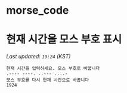 # morse_code
# 현재 시간을 모스 부호 표시
<!-- MORSE_TIME_START -->
_Last updated: `19:24` (KST)_

```
현재 시간을 입력하세요. 모스 부호로 바꿉니다
.---- ----. ..--- ....-
모스 부호를 다시 현재 시간으로 바꿉니다
1924
```
<!-- MORSE_TIME_END -->
